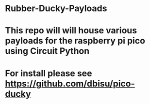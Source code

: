 # Rubber-Ducky-Payloads
# This repo will will house various payloads for the raspberry pi pico using Circuit Python
# For install please see https://github.com/dbisu/pico-ducky
